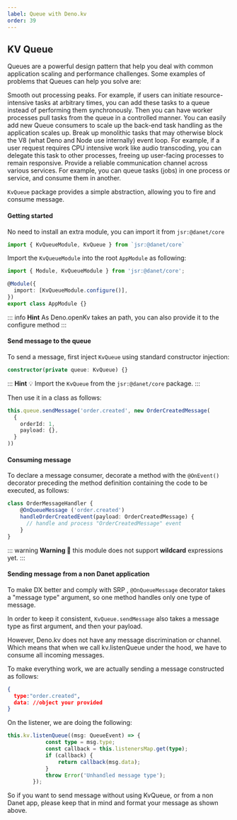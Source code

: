```yaml
---
label: Queue with Deno.kv
order: 39
---
```

## KV Queue

Queues are a powerful design pattern that help you deal with common application scaling and performance challenges. Some examples of problems that Queues can help you solve are:

Smooth out processing peaks. For example, if users can initiate resource-intensive tasks at arbitrary times, you can add these tasks to a queue instead of performing them synchronously. Then you can have worker processes pull tasks from the queue in a controlled manner. You can easily add new Queue consumers to scale up the back-end task handling as the application scales up.
Break up monolithic tasks that may otherwise block the V8 (what Deno and Node use internally) event loop. For example, if a user request requires CPU intensive work like audio transcoding, you can delegate this task to other processes, freeing up user-facing processes to remain responsive.
Provide a reliable communication channel across various services. For example, you can queue tasks (jobs) in one process or service, and consume them in another. 

`KvQueue` package provides a simple abstraction, allowing you to fire and consume message.

#### Getting started

No need to install an extra module, you can import it from `jsr:@danet/core`

```ts
import { KvQueueModule, KvQueue } from `jsr:@danet/core`
```

Import the `KvQueueModule` into the root `AppModule` as following:

```typescript
import { Module, KvQueueModule } from 'jsr:@danet/core';

@Module({
  import: [KvQueueModule.configure()],
})
export class AppModule {}
```

::: info **Hint**
As Deno.openKv takes an path, you can also provide it to the configure method
:::

#### Send message to the queue

To send a message, first inject `KvQueue` using standard constructor injection:

```typescript
constructor(private queue: KvQueue) {}
```

::: **Hint** 💡 
Import the `KvQueue` from the `jsr:@danet/core` package.
:::

Then use it in a class as follows:

```typescript
this.queue.sendMessage('order.created', new OrderCreatedMessage(
  {
    orderId: 1,
    payload: {},
  }
))
```

#### Consuming message

To declare a message consumer, decorate a method with the `@OnEvent()` decorator preceding the method definition containing the code to be executed, as follows:

```typescript
class OrderMessageHandler {
    @OnQueueMessage ('order.created')
    handleOrderCreatedEvent(payload: OrderCreatedMessage) {
      // handle and process "OrderCreatedMessage" event
    }
}
```

::: warning **Warning 🚧**
this module does not support **wildcard** expressions yet.
:::

#### Sending message from a non Danet application

To  make DX better and comply with SRP , `@OnQueueMessage` decorator takes a "message type" argument, so one method handles only one type of message.

In order to keep it consistent, `KvQueue.sendMessage` also takes a message type as first argument, and then your payload.

However, Deno.kv does not have any message discrimination or channel. Which means that when we call kv.listenQueue under the hood, we have to consume all incoming messages.

To make everything work, we are actually sending a message constructed as follows:

```json
{
  type:"order.created",
  data: //object your provided
}
```

On the listener, we are doing the following:

```ts
this.kv.listenQueue((msg: QueueEvent) => {
			const type = msg.type;
			const callback = this.listenersMap.get(type);
			if (callback) {
				return callback(msg.data);
			}
			throw Error('Unhandled message type');
		});
```

So if you want to send message without using KvQueue, or from a non Danet app, please keep that in mind and format your message as shown above.
